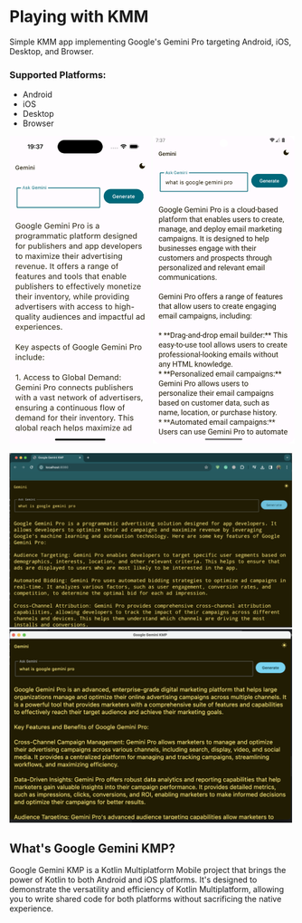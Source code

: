 # Playing with KMM

Simple KMM app implementing Google's Gemini Pro targeting Android, iOS, Desktop, and Browser.


### Supported Platforms: 
* Android
* iOS
* Desktop
* Browser

<img src = "screenshots/Simulator Screenshot - iPhone 15 Pro - 2023-12-28 at 19.37.12.png" width ="250" /> <img src = "screenshots/Screenshot_20231228_193721.png" width ="250" />

<img src = "screenshots/Screenshot 2023-12-28 at 19.38.03.png" width ="500" /> 

<img src = "screenshots/Screenshot 2023-12-28 at 19.37.41.png" width ="500" /> 


## What's Google Gemini KMP?
Google Gemini KMP is a Kotlin Multiplatform Mobile project that brings the power of Kotlin to both Android and iOS platforms. It's designed to demonstrate the versatility and efficiency of Kotlin Multiplatform, allowing you to write shared code for both platforms without sacrificing the native experience.
